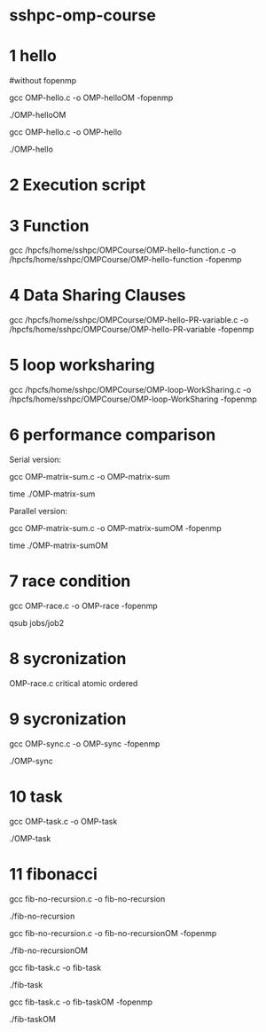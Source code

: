 # sshpc-omp-course

# 1 hello
#without fopenmp

gcc OMP-hello.c -o OMP-helloOM -fopenmp

./OMP-helloOM

gcc OMP-hello.c -o OMP-hello

./OMP-hello

# 2 Execution script


# 3 Function

gcc /hpcfs/home/sshpc/OMPCourse/OMP-hello-function.c -o /hpcfs/home/sshpc/OMPCourse/OMP-hello-function -fopenmp

# 4 Data Sharing Clauses

gcc /hpcfs/home/sshpc/OMPCourse/OMP-hello-PR-variable.c -o /hpcfs/home/sshpc/OMPCourse/OMP-hello-PR-variable -fopenmp

# 5 loop worksharing
gcc /hpcfs/home/sshpc/OMPCourse/OMP-loop-WorkSharing.c -o /hpcfs/home/sshpc/OMPCourse/OMP-loop-WorkSharing -fopenmp

# 6 performance comparison

Serial version:​

gcc OMP-matrix-sum.c -o OMP-matrix-sum​

time ./OMP-matrix-sum ​

Parallel version:​

gcc OMP-matrix-sum.c -o OMP-matrix-sumOM -fopenmp​

time ./OMP-matrix-sumOM ​

# 7 race condition

gcc OMP-race.c -o OMP-race -fopenmp

qsub jobs/job2

# 8 sycronization

OMP-race.c
  critical
  atomic
  ordered

# 9 sycronization

gcc OMP-sync.c -o OMP-sync -fopenmp

./OMP-sync

# 10 task

gcc OMP-task.c -o OMP-task

./OMP-task 

# 11 fibonacci

gcc fib-no-recursion.c -o fib-no-recursion

./fib-no-recursion

gcc fib-no-recursion.c -o fib-no-recursionOM -fopenmp

./fib-no-recursionOM

gcc fib-task.c -o fib-task 

./fib-task 

gcc fib-task.c -o fib-taskOM -fopenmp

./fib-taskOM
